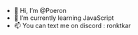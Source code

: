 - 👋 Hi, I’m @Poeron
- 🌱 I’m currently learning JavaScript
- 📫 You can text me on discord : ronktkar

<!---
Poeron/Poeron is a ✨ special ✨ repository because its `README.md` (this file) appears on your GitHub profile.
You can click the Preview link to take a look at your changes.
--->
